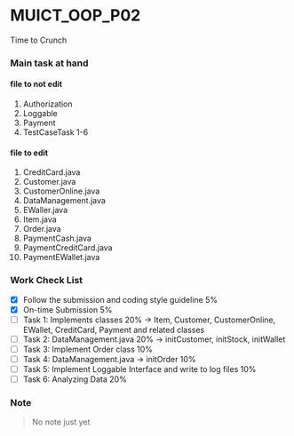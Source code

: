# MUICT_OOP_P02
Time to Crunch
### Main task at hand
> 
#### file to not edit
1. Authorization
2. Loggable
3. Payment
4. TestCaseTask 1-6
#### file to edit
1. CreditCard.java
2. Customer.java
3. CustomerOnline.java
4. DataManagement.java
5. EWaller.java
6. Item.java
7. Order.java
8. PaymentCash.java
9. PaymentCreditCard.java
10. PaymentEWallet.java
### Work Check List
- [x] Follow the submission and coding style guideline 5%
- [x] On-time Submission 5%
- [ ] Task 1: Implements classes 20%     -> Item, Customer, CustomerOnline, EWallet, CreditCard, Payment and related classes
- [ ] Task 2: DataManagement.java 20%    -> initCustomer, initStock, initWallet 
- [ ] Task 3: Implement Order class 10%
- [ ] Task 4: DataManagement.java -> initOrder 10%
- [ ] Task 5: Implement Loggable Interface and write to log files 10%
- [ ] Task 6: Analyzing Data 20%
### Note
> No note just yet
